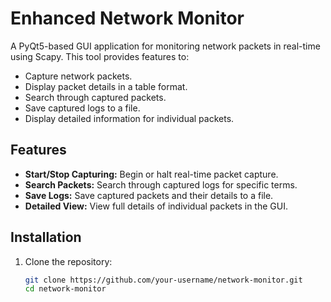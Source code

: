 # Enhanced Network Monitor

A PyQt5-based GUI application for monitoring network packets in real-time using Scapy. This tool provides features to:

- Capture network packets.
- Display packet details in a table format.
- Search through captured packets.
- Save captured logs to a file.
- Display detailed information for individual packets.

## Features
- **Start/Stop Capturing:** Begin or halt real-time packet capture.
- **Search Packets:** Search through captured logs for specific terms.
- **Save Logs:** Save captured packets and their details to a file.
- **Detailed View:** View full details of individual packets in the GUI.

## Installation

1. Clone the repository:
   ```bash
   git clone https://github.com/your-username/network-monitor.git
   cd network-monitor
